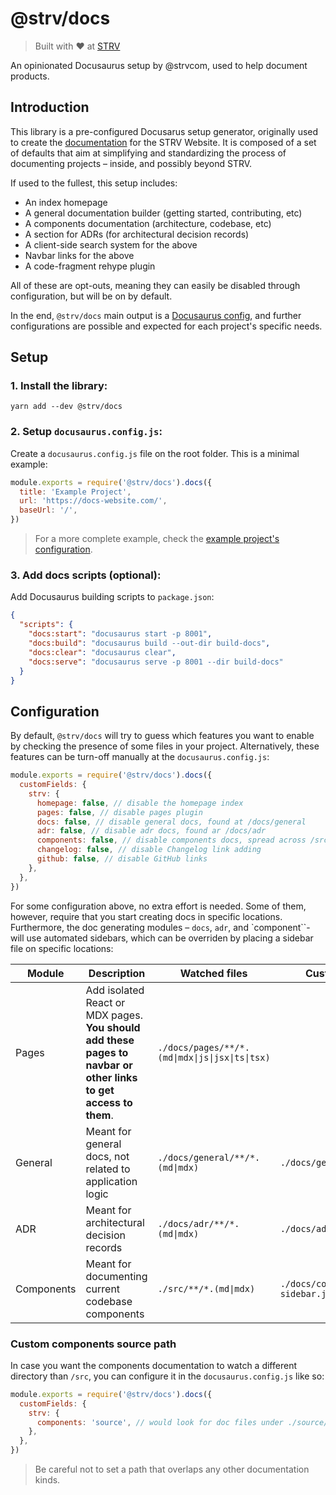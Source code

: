 # @strv/docs

> Built with ❤️ at [STRV](https://www.strv.com/)

An opinionated Docusaurus setup by @strvcom, used to help document products.

## Introduction

This library is a pre-configured Docusarus setup generator, originally used to create the [documentation](https://strvcom.github.io/strv-web/) for the STRV Website. It is composed of a set of defaults that aim at simplifying and standardizing the process of documenting projects – inside, and possibly beyond STRV.

If used to the fullest, this setup includes:

- An index homepage
- A general documentation builder (getting started, contributing, etc)
- A components documentation (architecture, codebase, etc)
- A section for ADRs (for architectural decision records)
- A client-side search system for the above
- Navbar links for the above
- A code-fragment rehype plugin

All of these are opt-outs, meaning they can easily be disabled through configuration, but will be on by default.

In the end, `@strv/docs` main output is a [Docusaurus config](https://docusaurus.io/docs/next/configuration), and further configurations are possible and expected for each project's specific needs.

## Setup

### 1. Install the library:

```
yarn add --dev @strv/docs
```

### 2. Setup `docusaurus.config.js`:

Create a `docusaurus.config.js` file on the root folder. This is a minimal example:

```js docusaurus.config.js
module.exports = require('@strv/docs').docs({
  title: 'Example Project',
  url: 'https://docs-website.com/',
  baseUrl: '/',
})
```

> For a more complete example, check the [example project's configuration](./example/docusaurus.config.js).

### 3. Add docs scripts (optional):

Add Docusaurus building scripts to `package.json`:

```json
{
  "scripts": {
    "docs:start": "docusaurus start -p 8001",
    "docs:build": "docusaurus build --out-dir build-docs",
    "docs:clear": "docusaurus clear",
    "docs:serve": "docusaurus serve -p 8001 --dir build-docs"
  }
}
```

## Configuration

By default, `@strv/docs` will try to guess which features you want to enable by checking the presence of some files in your project. Alternatively, these features can be turn-off manually at the `docusaurus.config.js`:

```js
module.exports = require('@strv/docs').docs({
  customFields: {
    strv: {
      homepage: false, // disable the homepage index
      pages: false, // disable pages plugin
      docs: false, // disable general docs, found at /docs/general
      adr: false, // disable adr docs, found ar /docs/adr
      components: false, // disable components docs, spread across /src files
      changelog: false, // disable Changelog link adding
      github: false, // disable GitHub links
    },
  },
})
```

For some configuration above, no extra effort is needed. Some of them, however, require that you start creating docs in specific locations. Furthermore, the doc generating modules – `docs`, `adr`, and `component``- will use automated sidebars, which can be overriden by placing a sidebar file on specific locations:

| Module | Description | Watched files | Custom sidebar |
| ------ | ----------- | --------- | -------------- |
| Pages | Add isolated React or MDX pages. **You should add these pages to navbar or other links to get access to them**.  | `./docs/pages/**/*.(md\|mdx\|js\|jsx\|ts\|tsx)` |  |
| General | Meant for general docs, not related to application logic  | `./docs/general/**/*.(md\|mdx)` | `./docs/general/sidebar.js` |
| ADR | Meant for architectural decision records | `./docs/adr/**/*.(md\|mdx)` | `./docs/adr/sidebar.js` |
| Components | Meant for documenting current codebase components | `./src/**/*.(md\|mdx)` | `./docs/components-sidebar.js` |

### Custom components source path

In case you want the components documentation to watch a different directory than `/src`, you can configure it in the `docusaurus.config.js` like so:

```js
module.exports = require('@strv/docs').docs({
  customFields: {
    strv: {
      components: 'source', // would look for doc files under ./source/ dir
    },
  },
})
```

> Be careful not to set a path that overlaps any other documentation kinds.
